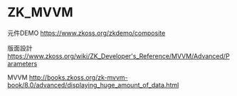 # ZK_MVVM
元件DEMO https://www.zkoss.org/zkdemo/composite

版面設計 https://www.zkoss.org/wiki/ZK_Developer's_Reference/MVVM/Advanced/Parameters

MVVM    http://books.zkoss.org/zk-mvvm-book/8.0/advanced/displaying_huge_amount_of_data.html
